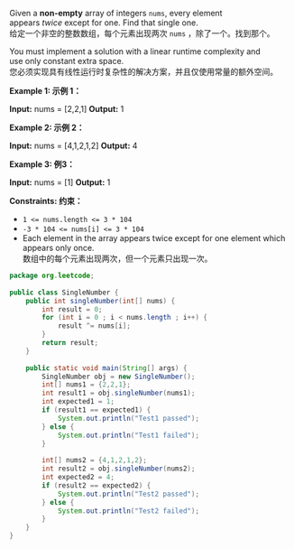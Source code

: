 Given a **non-empty** array of integers `nums`, every element appears _twice_ except for one. Find that single one.  
给定一个非空的整数数组，每个元素出现两次 `nums` ，除了一个。找到那个。

You must implement a solution with a linear runtime complexity and use only constant extra space.  
您必须实现具有线性运行时复杂性的解决方案，并且仅使用常量的额外空间。

**Example 1: 示例 1：**

**Input:** nums = [2,2,1]
**Output:** 1

**Example 2: 示例 2：**

**Input:** nums = [4,1,2,1,2]
**Output:** 4

**Example 3: 例3：**

**Input:** nums = [1]
**Output:** 1

**Constraints: 约束：**

- `1 <= nums.length <= 3 * 104`
- `-3 * 104 <= nums[i] <= 3 * 104`
- Each element in the array appears twice except for one element which appears only once.  
    数组中的每个元素出现两次，但一个元素只出现一次。

```java
package org.leetcode;  
  
public class SingleNumber {  
    public int singleNumber(int[] nums) {  
        int result = 0;  
        for (int i = 0 ; i < nums.length ; i++) {  
            result ^= nums[i];  
        }  
        return result;  
    }  
  
    public static void main(String[] args) {  
        SingleNumber obj = new SingleNumber();  
        int[] nums1 = {2,2,1};  
        int result1 = obj.singleNumber(nums1);  
        int expected1 = 1;  
        if (result1 == expected1) {  
            System.out.println("Test1 passed");  
        } else {  
            System.out.println("Test1 failed");  
        }  
  
        int[] nums2 = {4,1,2,1,2};  
        int result2 = obj.singleNumber(nums2);  
        int expected2 = 4;  
        if (result2 == expected2) {  
            System.out.println("Test2 passed");  
        } else {  
            System.out.println("Test2 failed");  
        }  
    }  
}
```